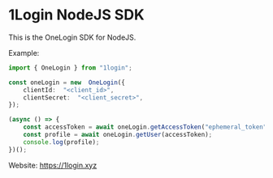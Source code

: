 # 1Login NodeJS SDK
This is the OneLogin SDK for NodeJS.

Example:
```typescript
import { OneLogin } from "1login";

const oneLogin = new  OneLogin({
	clientId:  "<client_id>",
	clientSecret:  "<client_secret>",
});

(async () => {
	const accessToken = await oneLogin.getAccessToken("ephemeral_token");
	const profile = await oneLogin.getUser(accessToken);
	console.log(profile);
})();
```

Website: https://1login.xyz